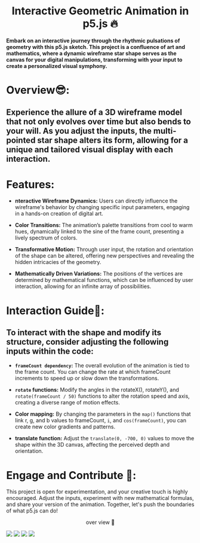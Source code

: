<h1 align="center">Interactive Geometric Animation in p5.js 🔥</h1>

**Embark on an interactive journey through the rhythmic pulsations of geometry with this p5.js sketch. This project is a confluence of art and mathematics, where a dynamic wireframe star shape serves as the canvas for your digital manipulations, transforming with your input to create a personalized visual symphony.**


# Overview😎:

## Experience the allure of a 3D wireframe model that not only evolves over time but also bends to your will. As you adjust the inputs, the multi-pointed star shape alters its form, allowing for a unique and tailored visual display with each interaction.

# Features:

- **nteractive Wireframe Dynamics:** Users can directly influence the wireframe's behavior by changing specific input parameters, engaging in a hands-on creation of digital art.

- **Color Transitions:** The animation’s palette transitions from cool to warm hues, dynamically linked to the sine of the frame count, presenting a lively spectrum of colors.

- **Transformative Motion:** Through user input, the rotation and orientation of the shape can be altered, offering new perspectives and revealing the hidden intricacies of the geometry.

- **Mathematically Driven Variations:** The positions of the vertices are determined by mathematical functions, which can be influenced by user interaction, allowing for an infinite array of possibilities.


# Interaction Guide🚀:

## To interact with the shape and modify its structure, consider adjusting the following inputs within the code:

- **`frameCount dependency`:** The overall evolution of the animation is tied to the frame count. You can change the rate at which frameCount increments to speed up or slow down the transformations.
  
- **`rotate` functions:** Modify the angles in the rotateX(), rotateY(), and `rotate(frameCount / 50)` functions to alter the rotation speed and axis, creating a diverse range of motion effects.

- **Color mapping:** By changing the parameters in the `map()` functions that link r, g, and b values to frameCount, `i`, and `cos(frameCount)`, you can create new color gradients and patterns.

- **translate function:** Adjust the `translate(0, -700, 0)` values to move the shape within the 3D canvas, affecting the perceived depth and orientation.

# Engage and Contribute 🤝:

This project is open for experimentation, and your creative touch is highly encouraged. Adjust the inputs, experiment with new mathematical formulas, and share your version of the animation. Together, let's push the boundaries of what p5.js can do!

<p align="center"> over view 🙂</p>

<img src="https://github.com/yazan-metax/p5.js_tutorial/blob/main/p5.pics/Screenshot%202024-02-06%20at%2023.06.12.png">
<img src="https://github.com/yazan-metax/p5.js_tutorial/blob/main/p5.pics/Screenshot%202024-02-06%20at%2022.57.43.png">
<img src="https://github.com/yazan-metax/p5.js_tutorial/blob/main/p5.pics/Screenshot%202024-02-06%20at%2023.06.35.png">
<img src="https://github.com/yazan-metax/p5.js_tutorial/blob/main/p5.pics/Screenshot%202024-02-06%20at%2023.09.46.png">
